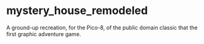 # mystery_house_remodeled
A ground-up recreation, for the Pico-8, of the public domain classic that the first graphic adventure game.
